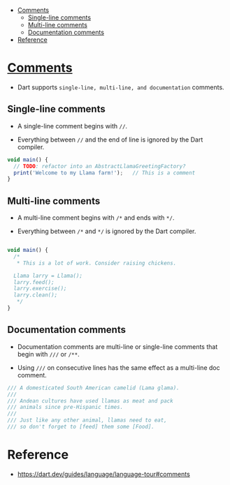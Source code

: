 - [Comments](#comments)
  - [Single-line comments](#single-line-comments)
  - [Multi-line comments](#multi-line-comments)
  - [Documentation comments](#documentation-comments)
- [Reference](#reference)

# [Comments](https://dart.dev/guides/language/language-tour#comments)

- Dart supports `single-line, multi-line, and documentation` comments.

## Single-line comments

- A single-line comment begins with `//`. 
  
- Everything between `//` and the end of line is ignored by the Dart compiler.

```js
void main() {
  // TODO: refactor into an AbstractLlamaGreetingFactory?
  print('Welcome to my Llama farm!');   // This is a comment
}
```

## Multi-line comments

- A multi-line comment begins with `/*` and ends with `*/`. 

- Everything between `/*` and `*/` is ignored by the Dart compiler.

```js

void main() {
  /*
   * This is a lot of work. Consider raising chickens.

  Llama larry = Llama();
  larry.feed();
  larry.exercise();
  larry.clean();
   */
}

```

## Documentation comments

- Documentation comments are multi-line or single-line comments that begin with `///` or `/**`. 

- Using `///` on consecutive lines has the same effect as a multi-line doc comment.


```js
/// A domesticated South American camelid (Lama glama).
///
/// Andean cultures have used llamas as meat and pack
/// animals since pre-Hispanic times.
///
/// Just like any other animal, llamas need to eat,
/// so don't forget to [feed] them some [Food].
```

# Reference

- https://dart.dev/guides/language/language-tour#comments